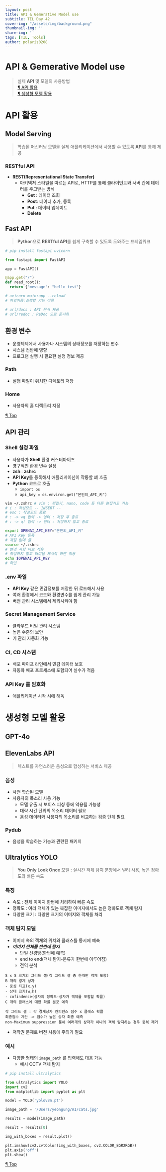 ```yaml
---
layout: post
title: API & Gemerative Model use
subtitle: TIL Day 42
cover-img: "/assets/img/background.png"
thumbnail-img: ''
share-img: ''
tags: [TIL, Tools]
author: polaris0208
---
```


# API & Gemerative Model use
> 실제 **API** 및 모델의 사용방법<br>
>[¶ API 활용](#api-활용)<br>
>[¶ 생성형 모델 활용](#생성형-모델-활용)

# API 활용

## Model Serving 
> 학습된 머신러닝 모델을 실제 애플리케이션에서 사용할 수 있도록 **API**를 통해 제공

### RESTful API
- **REST(Representational State Transfer)**
  - 아키텍처 스타일을 따르는 API로, HTTP를 통해 클라이언트와 서버 간에 데이터를 주고받는 방식
    - **Get** : 데이터 조회
    - **Post**: 데이터 추가, 등록
    - **Put** : 데이터 업데이트
    - **Delete**

## Fast API
>**Pytho**n으로 **RESTful API**를 쉽게 구축할 수 있도록 도와주는 프레임워크

```py
# pip install fastapi uvicorn

from fastapi import FastAPI

app = FastAPI()

@app.get("/")
def read_root():
  return {"message": "hello test"}

# uvicorn main:app --reload
# 파일이름:실행할 기능 이름

# url/docs : API 문서 제공
# url/redoc : ReDoc 으로 문서화
```

## 환경 변수
- 운영체제에서 사용자나 시스템의 상태정보를 저장하는 변수
- 시스템 전반에 영향
- 프로그램 실행 시 필요한 설정 정보 제공

### Path
- 실행 파일이 위치한 디렉토리 저장
 
### Home
- 사용자의 홈 디렉토리 지정

[¶ Top](#api--gemerative-model-use)

## API 관리

### Shell 설정 파일
- 사용자가 **Shell** 환경 커스터마이즈
- 영구적인 환경 변수 설정
- **zsh** : **zshrc**
- **API Key**를 등록해서 애플리케이션이 작동할 떄 호출
- **Python** 코드로 호출
  - `import os`
  - `api_key = os.environ.get("본인의_API_키")`

```bash
vim ~/.zshrc # vim : 편집기, nano, code 등 다른 편집기도 가능
# i : 작성모드 -- INSERT --
# esc : 작성모드 종료
# : -> wq 입력 -> 엔터 : 저장 후 종료
# : -> q! 입력 -> 엔터 : 저장하지 않고 종료

export OPENAI_API_KEY="본인의_API_키" 
# API Key 등록
# 제일 밑에 줄 
source ~/.zshrc 
# 변경 사항 바로 적용
# 작성하지 않고 터미널 재시작 하면 적용
echo $OPENAI_API_KEY
# 확인
```

### .env 파일
- **API Key** 같은 민감정보를 저장한 뒤 로드해서 사용
- 여러 환경에서 코드와 환경변수를 쉽게 관리 가능
- 버전 관리 시스템에서 제외시켜야 함

### Secret Management Service
- 클라우드 비밀 관리 시스템
- 높은 수준의 보안
- 키 관리 자동화 기능

### CI, CD 시스템
- 배포 파이프 라인에서 민감 데이터 보호
- 자동화 배포 프로세스에 포함되어 실수가 적음

### **API Key** 를 암호화
- 애플리케이션 시작 시에 해독

# 생성형 모델 활용

## GPT-4o

## ElevenLabs API
> 텍스트를 자연스러운 음성으로 합성하는 서비스 제공

### 음성
- 사전 학습된 모델
- 사용자의 목소리 사용 가능
  - 모델 유출 시 보이스 피싱 등에 악용될 가능성
  - 대략 시간 단위의 목소리 데이터 필요
  - 음성 데이터와 사용자의 목소리를 비교하는 검증 단계 필요

### Pydub
- 음성을 학습하는 기능과 관련된 패키지

## Ultralytics YOLO
> **You Only Look Once** 모델 : 실시간 객체 탐지 분양에서 널리 사용, 높은 정확도와 빠른 속도

### 특징
- 속도 : 전체 이미지 한번에 처리하여 빠른 속도
- 정확도 : 여러 객체가 있는 복잡한 이미지에서도 높은 정화도로 객체 탐지
- 다양한 크기 : 다양한 크기의 이미지와 객체를 처리

### 객체 탐지 모델
- 이미지 속의 객체의 위치와 클래스를 동시에 예측
- ***이미지 전체를 한번에 탐지***
  - 단일 신경망(한번에 예측)
  - end to end(객체 탐지-분류가 한번에 이루어짐)
  - 전역 분석

``` 
S x S 크기의 그리드 셀(각 그리드 셀 중 한개만 객체 포함)
B 개의 경계 상자 
- 중심 좌표(x,y) 
- 상대 크기(w,h)
- cofindence(상자의 정확도-상자가 객체를 포함할 확률)
C 개의 클래스에 대한 확률 분포 예측

각 그리드 셀 : 각 경계상자 컨피던스 점수 x 클래스 확률 
최종점수 계산 -> 점수가 높은 상자 최종 예측
non-Maximum suppression 통해 여러개의 상자가 하나의 객체 탐지하는 경우 중복 제거
```

- 저작권 문제로 버전 사용에 주의가 필요

### 예시
- 다양한 형태의 `image_path` 를 입력해도 대응 가능
  - 예시 CCTV 객체 탐지

```py
# pip install ultralytics

from ultralytics import YOLO
import cv2
from matplotlib import pyplot as plt

model = YOLO('yolov8n.pt')

image_path = '/Users/yeongung/AI/cats.jpg'

results = model(image_path)

result = results[0]

img_with_boxes = result.plot()

plt.imshow(cv2.cvtColor(img_with_boxes, cv2.COLOR_BGR2RGB))
plt.axis('off')
plt.show()
```

[¶ Top](#api--gemerative-model-use)